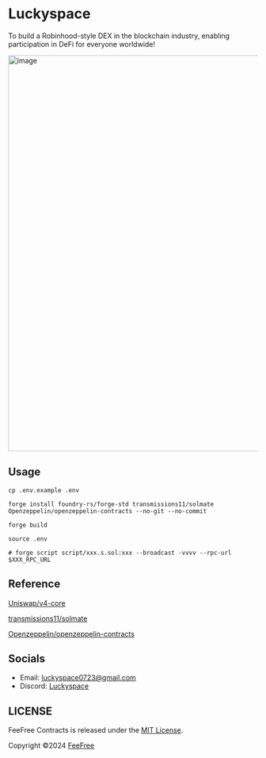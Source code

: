 # Luckyspace
To build a Robinhood-style DEX in the blockchain industry, enabling participation in DeFi for everyone worldwide!

<img width="1468" height="799" alt="image" src="https://github.com/user-attachments/assets/7244d9dd-a66f-4538-a83e-2c81ae353eef" />

## Usage
```shell
cp .env.example .env

forge install foundry-rs/forge-std transmissions11/solmate Openzeppelin/openzeppelin-contracts --no-git --no-commit

forge build

source .env

# forge script script/xxx.s.sol:xxx --broadcast -vvvv --rpc-url $XXX_RPC_URL
```

## Reference
[Uniswap/v4-core](https://github.com/Uniswap/v4-core)

[transmissions11/solmate](https://github.com/transmissions11/solmate)

[Openzeppelin/openzeppelin-contracts](https://github.com/Openzeppelin/openzeppelin-contracts)

## Socials
- Email: [luckyspace0723@gmail.com](mailto://luckyspace0723@gmail.com)
- Discord: [Luckyspace](https://discord.gg/5WSNaoMknK)

## LICENSE
FeeFree Contracts is released under the [MIT License](LICENSE).

Copyright ©2024 [FeeFree](https://github.com/luckyspaceOK)

